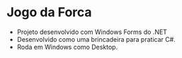 Jogo da Forca
===================================
- Projeto desenvolvido com Windows Forms do .NET
- Desenvolvido como uma brincadeira para praticar C#.
- Roda em Windows como Desktop.